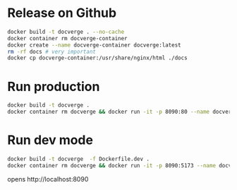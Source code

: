 # Release on Github

```bash
docker build -t docverge . --no-cache
docker container rm docverge-container
docker create --name docverge-container docverge:latest
rm -rf docs # very important
docker cp docverge-container:/usr/share/nginx/html ./docs
```

# Run production

```bash
docker build -t docverge .
docker container rm docverge && docker run -it -p 8090:80 --name docverge docverge:latest
```

# Run dev mode

```bash
docker build -t docverge  -f Dockerfile.dev .
docker container rm docverge && docker run -it -p 8090:5173 --name docverge -v /Users/ambu/Downloads/tmp/docverge-website/src:/app/src  docverge:latest
```
opens http://localhost:8090
